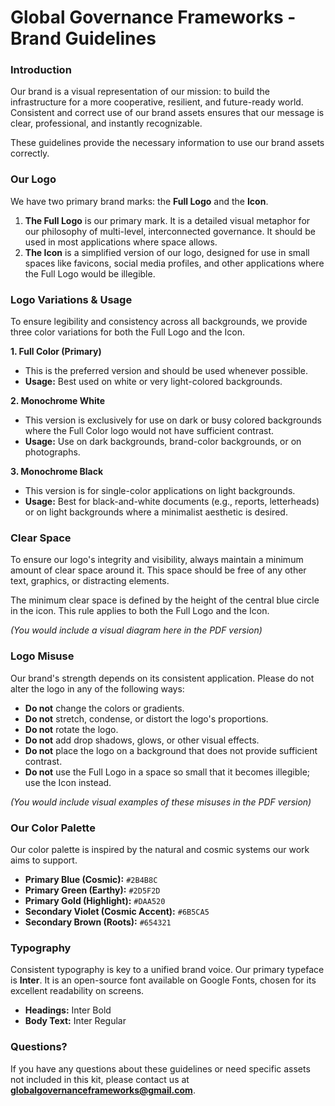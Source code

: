 # Global Governance Frameworks - Brand Guidelines

### Introduction

Our brand is a visual representation of our mission: to build the infrastructure for a more cooperative, resilient, and future-ready world. Consistent and correct use of our brand assets ensures that our message is clear, professional, and instantly recognizable.

These guidelines provide the necessary information to use our brand assets correctly.

### Our Logo

We have two primary brand marks: the **Full Logo** and the **Icon**.

1.  **The Full Logo** is our primary mark. It is a detailed visual metaphor for our philosophy of multi-level, interconnected governance. It should be used in most applications where space allows.
2.  **The Icon** is a simplified version of our logo, designed for use in small spaces like favicons, social media profiles, and other applications where the Full Logo would be illegible.

### Logo Variations & Usage

To ensure legibility and consistency across all backgrounds, we provide three color variations for both the Full Logo and the Icon.

**1. Full Color (Primary)**
* This is the preferred version and should be used whenever possible.
* **Usage:** Best used on white or very light-colored backgrounds.

**2. Monochrome White**
* This version is exclusively for use on dark or busy colored backgrounds where the Full Color logo would not have sufficient contrast.
* **Usage:** Use on dark backgrounds, brand-color backgrounds, or on photographs.

**3. Monochrome Black**
* This version is for single-color applications on light backgrounds.
* **Usage:** Best for black-and-white documents (e.g., reports, letterheads) or on light backgrounds where a minimalist aesthetic is desired.

### Clear Space

To ensure our logo's integrity and visibility, always maintain a minimum amount of clear space around it. This space should be free of any other text, graphics, or distracting elements.

The minimum clear space is defined by the height of the central blue circle in the icon. This rule applies to both the Full Logo and the Icon.

*(You would include a visual diagram here in the PDF version)*

### Logo Misuse

Our brand's strength depends on its consistent application. Please do not alter the logo in any of the following ways:

* **Do not** change the colors or gradients.
* **Do not** stretch, condense, or distort the logo's proportions.
* **Do not** rotate the logo.
* **Do not** add drop shadows, glows, or other visual effects.
* **Do not** place the logo on a background that does not provide sufficient contrast.
* **Do not** use the Full Logo in a space so small that it becomes illegible; use the Icon instead.

*(You would include visual examples of these misuses in the PDF version)*

### Our Color Palette

Our color palette is inspired by the natural and cosmic systems our work aims to support.

* **Primary Blue (Cosmic):** `#2B4B8C`
* **Primary Green (Earthy):** `#2D5F2D`
* **Primary Gold (Highlight):** `#DAA520`
* **Secondary Violet (Cosmic Accent):** `#6B5CA5`
* **Secondary Brown (Roots):** `#654321`

### Typography

Consistent typography is key to a unified brand voice. Our primary typeface is **Inter**. It is an open-source font available on Google Fonts, chosen for its excellent readability on screens.

* **Headings:** Inter Bold
* **Body Text:** Inter Regular

### Questions?

If you have any questions about these guidelines or need specific assets not included in this kit, please contact us at **globalgovernanceframeworks@gmail.com**.
